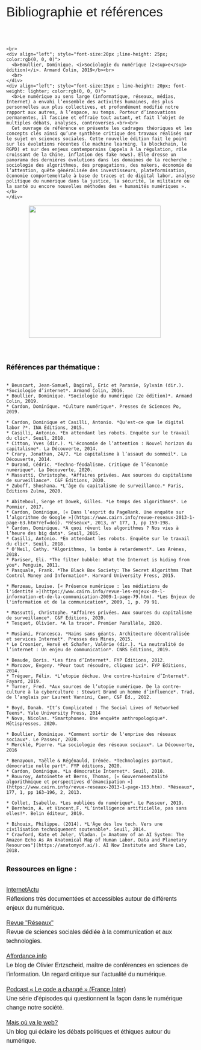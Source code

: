 

<!-- Test de mise en page -->

 <!DOCTYPE html>
<html>
<head>
<style>
.button {
  background-color: white;
  border: 1px solid;
  border-color: black;
  font-family:"Helvetica";
  font-weight:300;
  color: black!important;
  padding: 10px 10px;
  text-align: center;
  text-decoration: none;
  display: inline-block;
  font-size: 16px;
  margin: 4px 2px;
  cursor: pointer;
}
.button:hover {
  text-decoration:none;
  background-color: black; 
  color: white!important;
}
h1 {
    margin-top: 0;
    font-size: 35px;
    font-family: "Helvetica";
    font-weight: 400;
    text-align: left;
}
h2 {
    margin-top: 0;
    font-size: 28px;
    font-family: "Helvetica";
    text-align: left;
    font-weight: 400;
    }
h3 {
    margin-top: 0;
    font-size: 20px;
    font-family: "Helvetica";
    text-align: left;
    font-weight: 400;
    }
p {
    text-align: justify;
    text-justify: inter-word;
    font-size: 16px;
    font-family: "Helvetica";
    text-align: left;
    font-weight: 300;
    line-height:1.5
    }
strong {
    font-weight: 700;
}
ul {
  margin-bottom:20px;
  padding-left:20px;
}
li.simple {
  margin-bottom:20px;
  padding-left:20px;
}
ol {
  margin-bottom: 20px;
  padding-left:15px;
}
.boxed {
  border: 1px solid;$
  border-color:rgb(96, 105, 219);
  padding: 10px;
  } 

</style>
</head>
</html>




 # Bibliographie et références
<br>
<br>


````{sidebar}  <span style="color:rgb(2, 96, 13)">Ouvrage de référence</span>
<br>
<div align="left"; style="font-size:20px ;line-height: 25px; color:rgb(0, 0, 0)">
  <b>Boullier, Dominique. <i>Sociologie du numérique (2<sup>e</sup> édition)</i>. Armand Colin, 2019</b><br>
  <br>
</div>
<div align="left"; style="font-size:15px ; line-height: 20px; font-weight: lighter; color:rgb(0, 0, 0)">
  <b>Le numérique au sens large (informatique, réseaux, médias, Internet) a envahi l’ensemble des activités humaines, des plus personnelles aux plus collectives, et profondément modifié notre rapport aux autres, à l’espace, au temps. Porteur d’innovations permanentes, il fascine et effraie tout autant, et fait l’objet de multiples débats, analyses, controverses.<br><br>
  Cet ouvrage de référence en présente les cadrages théoriques et les concepts clés ainsi qu’une synthèse critique des travaux réalisés sur le sujet en sciences sociales. Cette nouvelle édition fait le point sur les évolutions récentes (le machine learning, la blockchain, le RGPD) et sur des enjeux contemporains (appels à la régulation, rôle croissant de la Chine, inflation des fake news). Elle dresse un panorama des dernières évolutions dans les domaines de la recherche : sociologie des algorithmes, des propagations, des makers, économie de l’attention, quête généralisée des investisseurs, plateformisation, économie comportementale à base de traces et de digital labor, analyse politique du numérique dans la justice, la sécurité, le militaire ou la santé ou encore nouvelles méthodes des « humanités numériques ».</b>
</div>
````



<a href="#"><img src="https://i.postimg.cc/hj7BRyVk/Socio-Num-Boullier-Couv.jpg" width="350" style="vertical-align:middle;margin:auto 60px"/></a> 


<br>
<br>
<br>

<div align="left"; style="font-size:18px ;color:rgb(0, 0, 0)">
  <b>Références par thématique :</b><br>
</div>

<br>

````{dropdown} Ouvrages généraux
* Beuscart, Jean-Samuel, Dagiral, Eric et Parasie, Sylvain (dir.). *Sociologie d’internet*. Armand Colin, 2016.
* Boullier, Dominique. *Sociologie du numérique (2e édition)*. Armand Colin, 2019.
* Cardon, Dominique. *Culture numérique*. Presses de Sciences Po, 2019.
````


````{dropdown} Économie du numérique
* Cardon, Dominique et Casilli, Antonio. *Qu'est-ce que le digital labor ?*. INA Éditions, 2015.
* Casilli, Antonio. *En attendant les robots. Enquête sur le travail du clic*. Seuil, 2018.
* Citton, Yves (dir.). *L'économie de l’attention : Nouvel horizon du capitalisme*. La Découverte, 2014. 
* Crary, Jonathan, 24/7. *Le capitalisme à l’assaut du sommeil*. La Découverte, 2014.
* Durand, Cédric. *Techno-féodalisme. Critique de l’économie numérique*. La Découverte, 2020.
* Massutti, Christophe. *Affaires privées. Aux sources du capitalisme de surveillance*. C&F Éditions, 2020.
* Zuboff, Shoshana. *L’âge du capitalisme de surveillance.* Paris, Éditions Zulma, 2020.
````

````{dropdown} Intelligence artificielle et enjeux de l'automatisation
* Abiteboul, Serge et Dowek, Gilles. *Le temps des algorithmes*. Le Pommier, 2017.
* Cardon, Dominique, [« Dans l’esprit du PageRank. Une enquête sur l’algorithme de Google »](https://www.cairn.info/revue-reseaux-2013-1-page-63.htm?ref=doi). *Réseaux*, 2013, n° 177, 1, pp 159-198.
* Cardon, Dominique. *A quoi rêvent les algorithmes ? Nos vies à l’heure des big data*. Seuil, 2015.
* Casilli, Antonio. *En attendant les robots. Enquête sur le travail du clic*. Seuil, 2018.
* O'Neil, Cathy. *Algorithmes, la bombe à retardement*. Les Arènes, 2018. 
* Pariser, Eli. *The filter bubble: What the Internet is hiding from you*. Penguin, 2011.
* Pasquale, Frank. *The Black Box Society: The Secret Algorithms That Control Money and Information*. Harvard University Press, 2015.
````


````{dropdown} Identité numérique
* Merzeau, Louise. [« Présence numérique : les médiations de l'identité »](https://www.cairn.info/revue-les-enjeux-de-l-information-et-de-la-communication-2009-1-page-79.htm). *Les Enjeux de l'information et de la communication*, 2009, 1, p. 79 91.
````

````{dropdown} Surveillance
* Massutti, Christophe. *Affaires privées. Aux sources du capitalisme de surveillance*. C&F Éditions, 2020.
* Tesquet, Olivier. *A la trace*. Premier Parallèle, 2020. 
````

````{dropdown} Architecture d'Internet
* Musiani, Francesca. *Nains sans géants. Architecture décentralisée et services Internet*. Presses des Mines, 2015.
* Le Crosnier, Hervé et Schafer, Valérie (dir.). *La neutralité de l’internet : Un enjeu de communication*. CNRS Éditions, 2019. 
````

````{dropdown} Histoire, culture et enjeux globaux d’Internet
* Beaude, Boris. *Les fins d’Internet*. FYP Éditions, 2012.
* Morozov, Evgeny. *Pour tout résoudre, cliquez ici*. FYP Éditions, 2014.
* Tréguer, Félix. *L’utopie déchue. Une contre-histoire d’Internet*. Fayard, 2019.
* Turner, Fred. *Aux sources de l’utopie numérique. De la contre-culture à la cyberculture : Stewart Brand un homme d’influence*. Trad. de l’anglais par Laurent Vannini, Caen, C&F Éd., 2012.
````

````{dropdown} Usages des technologies
* Boyd, Danah. *It’s Complicated : The Social Lives of Networked Teens*. Yale University Press, 2014
* Nova, Nicolas. *Smartphones. Une enquête anthropologique*. Mētispresses, 2020.
````

````{dropdown} Médias Sociaux
* Boullier, Dominique. *Comment sortir de l'emprise des réseaux sociaux*. Le Passeur, 2020.
* Mercklé, Pierre. *La sociologie des réseaux sociaux*. La Découverte, 2016 
````

````{dropdown} Citoyenneté et gouvernance
* Benayoun, Yaëlle & Régénauld, Irénée. *Technologies partout, démocratie nulle part*. FYP éditions, 2020.
* Cardon, Dominique. *La démocratie Internet*. Seuil, 2010.
* Rouvroy, Antoinette et Berns, Thomas, [« Gouvernementalité algorithmique et perspectives d’émancipation »](https://www.cairn.info/revue-reseaux-2013-1-page-163.htm). *Réseaux*, 177, 1, pp 163–196, 2, 2013.
````

````{dropdown} Genre et numérique
* Collet, Isabelle. *Les oubliées du numérique*. Le Passeur, 2019.
* Bernheim, A. et Vincent,F. *L’intelligence artificielle, pas sans elles!*. Belin éditeur, 2019.
````


````{dropdown} Enjeux environnementaux
* Bihouix, Philippe. (2014). *L'Âge des low tech. Vers une civilisation techniquement soutenable*. Seuil, 2014.
* Crawford, Kate et Joler, Vladan. [« Anatomy of an AI System: The Amazon Echo As An Anatomical Map of Human Labor, Data and Planetary Resources"](https://anatomyof.ai/). AI Now Institute and Share Lab, 2018.
````


<br>
<div align="left"; style="font-size:18px ;color:rgb(0, 0, 0)">
  <b>Ressources en ligne :</b><br>
</div>

<br>

[InternetActu](http://www.internetactu.net/)<br> 
Réflexions très documentées et accessibles autour de différents enjeux du numérique.

[Revue "Réseaux"](https://www.cairn.info/revue-reseaux.htm?WT.tsrc=cairnSearchAutocomplete)<br> 
Revue de sciences sociales dédiée à la communication et aux technologies.

[Affordance.info](https://www.affordance.info/mon_weblog/)<br> 
Le blog de Olivier Ertzscheid, maître de conférences en sciences de l'information. Un regard critique sur l’actualité du numérique. 

[Podcast « Le code a changé » (France Inter)](https://www.franceinter.fr/emissions/le-code-a-change)<br> 
Une série d’épisodes qui questionnent la façon dans le numérique change notre société.  


[Mais où va le web?](https://maisouvaleweb.fr)<br> 
Un blog qui éclaire les débats politiques et éthiques autour du numérique.

